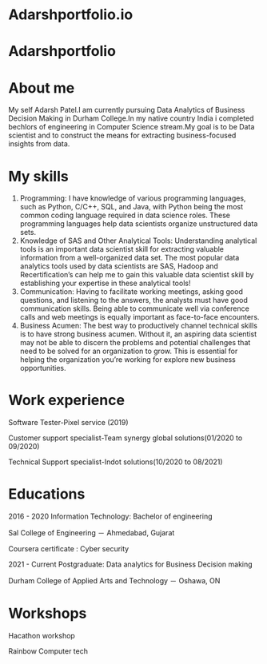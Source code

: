 # Adarshportfolio.io
# Adarshportfolio
# About me
My self Adarsh Patel.I am currently pursuing Data Analytics of Business Decision Making in Durham College.In my native country India i completed bechlors of engineering in Computer Science stream.My goal is to be Data scientist and to construct the means for extracting business-focused insights from data.
# My skills
1.	Programming: I have knowledge of various programming languages, such as Python, C/C++, SQL, and Java, with Python being the most common coding language required in data science roles. These programming languages help data scientists organize unstructured data sets.
2.	Knowledge of SAS and Other Analytical Tools: Understanding analytical tools is an important data scientist skill for extracting valuable information from a well-organized data set. The most popular data analytics tools used by data scientists are SAS, Hadoop and Recertification’s can help me to gain this valuable data scientist skill by establishing your expertise in these analytical tools!
3.	Communication: Having to facilitate working meetings, asking good questions, and listening to the answers, the analysts must have good communication skills.  Being able to communicate well via conference calls and web meetings is equally important as face-to-face encounters.
4.	Business Acumen: The best way to productively channel technical skills is to have strong business acumen. Without it, an aspiring data scientist may not be able to discern the problems and potential challenges that need to be solved for an organization to grow. This is essential for helping the organization you’re working for explore new business opportunities.
# Work experience
Software Tester-Pixel service (2019)

Customer support specialist-Team synergy global solutions(01/2020 to 09/2020)

Technical Support specialist-Indot solutions(10/2020 to 08/2021)
# Educations
2016 - 2020 Information Technology: Bachelor of engineering

Sal College of Engineering － Ahmedabad, Gujarat

Coursera certificate : Cyber security

2021 - Current Postgraduate: Data analytics for Business Decision making

Durham College of Applied Arts and Technology － Oshawa, ON
# Workshops
Hacathon workshop

Rainbow Computer tech

